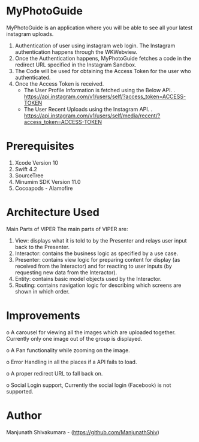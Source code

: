 # MyPhotoGuide


MyPhotoGuide is an application where you will be able to see all your latest instagram uploads. 
1. Authentication of user using instagram web login. The Instagram authentication happens through the WKWebview.
2. Once the Authentication happens, MyPhotoGuide fetches a code in the redirect URL specified in the Instagram Sandbox.
3. The Code will be used for obtaining the Access Token for the user who authenticated.
4. Once the Access Token is received.
    - The User Profile Information is fetched using the Below API.
        .   https://api.instagram.com/v1/users/self/?access_token=ACCESS-TOKEN
    -  The User Recent Uploads using the Instagram API.
        .   https://api.instagram.com/v1/users/self/media/recent/?access_token=ACCESS-TOKEN
        
# Prerequisites

1. Xcode Version 10
2. Swift 4.2
3. SourceTree
4. Minumim SDK Version 11.0
5. Cocoapods - Alamofire

# Architecture Used

Main Parts of VIPER
The main parts of VIPER are:

1. View: displays what it is told to by the Presenter and relays user input back to the Presenter.
2. Interactor: contains the business logic as specified by a use case.
3. Presenter: contains view logic for preparing content for display (as received from the Interactor) and for reacting to user inputs (by requesting new data from the Interactor).
4. Entity: contains basic model objects used by the Interactor.
5. Routing: contains navigation logic for describing which screens are shown in which order.

# Improvements

o	A carousel for viewing all the images which are uploaded together. Currently only one image out of the group is displayed.

o	A Pan functionality while zooming on the image.

o	Error Handling in all the places if a API fails to load.

o	A proper redirect URL to fall back on.

o	Social Login support, Currently the social login (Facebook) is not supported.

# Author
Manjunath Shivakumara - (https://github.com/ManjunathShiv)

